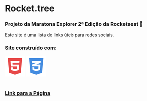 # Rocket.tree

### Projeto da Maratona Explorer 2ª Edição da Rocketseat 🚀
Este site é uma lista de links úteis para redes sociais.

### Site construído com:
<div>
<img src="https://github.com/luca-merighi/luca-merighi/blob/main/GHIcons/html.png?raw=true">
<img src="https://github.com/luca-merighi/luca-merighi/blob/main/GHIcons/css.png?raw=true">
</div>
<br/>

### [Link para a Página](https://luca-merighi.github.io/Maratona-Explorer-2/ "Rocket.tree")
